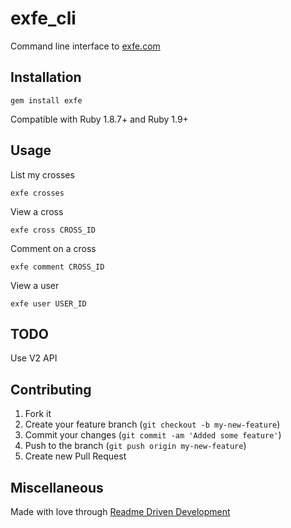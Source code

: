 # exfe_cli

Command line interface to [exfe.com](https://exfe.com/)

## Installation

    gem install exfe

Compatible with Ruby 1.8.7+ and Ruby 1.9+

## Usage

List my crosses

    exfe crosses

View a cross

    exfe cross CROSS_ID

Comment on a cross

    exfe comment CROSS_ID

View a user

    exfe user USER_ID

## TODO

Use V2 API

## Contributing

1. Fork it
2. Create your feature branch (`git checkout -b my-new-feature`)
3. Commit your changes (`git commit -am 'Added some feature'`)
4. Push to the branch (`git push origin my-new-feature`)
5. Create new Pull Request

## Miscellaneous

Made with love through [Readme Driven Development](http://tom.preston-werner.com/2010/08/23/readme-driven-development.html)

